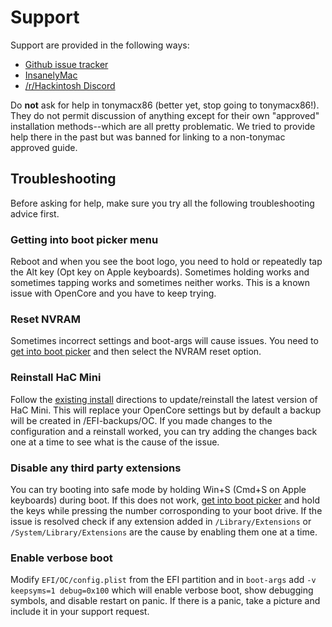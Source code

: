 # Support

Support are provided in the following ways:

* [Github issue tracker](https://github.com/osy86/HaC-Mini/issues)
* [InsanelyMac](https://www.insanelymac.com/forum/topic/339291-guide-hac-mini-osx-mojave-on-intel-hades-canyon-nuc8i7hvknuc8i7hnk/)
* [/r/Hackintosh Discord](http://discord.io/hackintosh)

Do **not** ask for help in tonymacx86 \(better yet, stop going to tonymacx86!\). They do not permit discussion of anything except for their own "approved" installation methods--which are all pretty problematic. We tried to provide help there in the past but was banned for linking to a non-tonymac approved guide.

## Troubleshooting

Before asking for help, make sure you try all the following troubleshooting advice first.

### Getting into boot picker menu

Reboot and when you see the boot logo, you need to hold or repeatedly tap the Alt key \(Opt key on Apple keyboards\). Sometimes holding works and sometimes tapping works and sometimes neither works. This is a known issue with OpenCore and you have to keep trying.

### Reset NVRAM

Sometimes incorrect settings and boot-args will cause issues. You need to [get into boot picker](support.md#getting-into-boot-picker-menu) and then select the NVRAM reset option.

### Reinstall HaC Mini

Follow the [existing install](../installation-guide/installation.md#update-existing-install) directions to update/reinstall the latest version of HaC Mini. This will replace your OpenCore settings but by default a backup will be created in /EFI-backups/OC. If you made changes to the configuration and a reinstall worked, you can try adding the changes back one at a time to see what is the cause of the issue.

### Disable any third party extensions

You can try booting into safe mode by holding Win+S \(Cmd+S on Apple keyboards\) during boot. If this does not work, [get into boot picker](support.md#getting-into-boot-picker-menu) and hold the keys while pressing the number corrosponding to your boot drive. If the issue is resolved check if any extension added in `/Library/Extensions` or `/System/Library/Extensions` are the cause by enabling them one at a time.

### Enable verbose boot

Modify `EFI/OC/config.plist` from the EFI partition and in `boot-args` add `-v keepsyms=1 debug=0x100` which will enable verbose boot, show debugging symbols, and disable restart on panic. If there is a panic, take a picture and include it in your support request.

